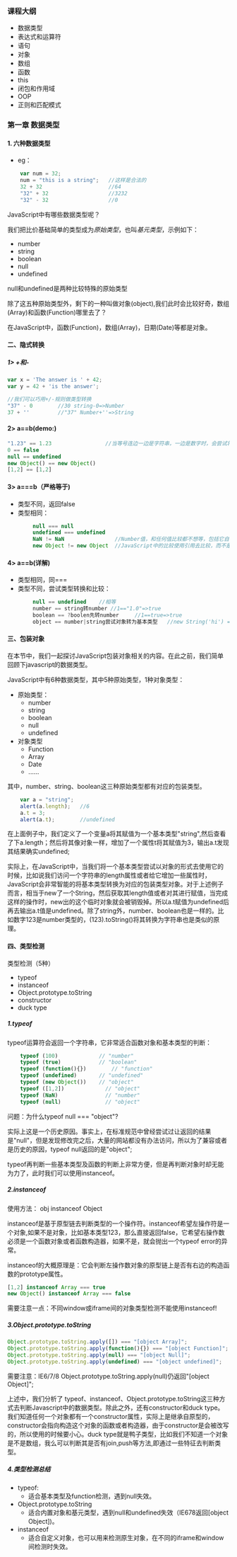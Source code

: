 ### 课程大纲
+ 数据类型
+ 表达式和运算符
+ 语句
+ 对象
+ 数组
+ 函数
+ this
+ 闭包和作用域
+ OOP
+ 正则和匹配模式

### 第一章 数据类型
#### 1. 六种数据类型
+ eg：
```javascript
    var num = 32;
    num = "this is a string";   //这样是合法的
    32 + 32                     //64
    "32" + 32                   //3232
    "32" - 32                   //0
```

JavaScript中有哪些数据类型呢？

我们把比价基础简单的类型成为*原始类型*，也叫*基元类型*，示例如下：

+ number
+ string
+ boolean
+ null
+ undefined

null和undefined是两种比较特殊的原始类型

除了这五种原始类型外，剩下的一种叫做对象(object),我们此时会比较好奇，数组(Array)和函数(Function)哪里去了？

在JavaScript中，函数(Function)，数组(Array)，日期(Date)等都是对象。

#### 二、隐式转换
##### 1>  +和-
```javascript
var x = 'The answer is ' + 42;
var y = 42 + 'is the answer';

//我们可以巧用+/-规则做类型转换
"37" - 0        //30 string-0=>Number
37 + ''         //"37" Number+''=>String
```
#### 2> a==b(demo:)
```javascript
"1.23" == 1.23                 //当等号连边一边是字符串，一边是数字时，会尝试将字符串转换为数字
0 == false
null == undefined
new Object() == new Object()
[1,2] == [1,2]
```
#### 3> a===b（严格等于)
+ 类型不同，返回false
+ 类型相同：
```javascript
        null === null
        undefined === undefined
        NaN != NaN                //Number值，和任何值比较都不想等，包括它自己
        new Object != new Object  //JavaScript中的比较使用引用去比较，而不是值比较
```
#### 4> a==b(详解)
+ 类型相同，同===
+ 类型不同，尝试类型转换和比较：
```javascript
        null == undefined    //相等
        number == string转number //1=="1.0"=>true
        boolean == ?boolen先转number     //1==true=>true
        object == number|string尝试对象转为基本类型   //new String('hi') == 'hi'=>true
```
#### 三、包装对象

在本节中，我们一起探讨JavaScript包装对象相关的内容。在此之前，我们简单回顾下javascript的数据类型。

JavaScript中有6种数据类型，其中5种原始类型，1种对象类型：

+ 原始类型：
    + number
    + string
    + boolean
    + null
    + undefined
+ 对象类型
    + Function
    + Array
    + Date
    + ......

其中，number、string、boolean这三种原始类型都有对应的包装类型。

```javascript
    var a = "string";
    alert(a.length);   //6
    a.t = 3;
    alert(a.t);        //undefined
```

在上面例子中，我们定义了一个变量a将其赋值为一个基本类型"string",然后查看了下a.length；然后将其像对象一样，增加了一个属性t将其赋值为3，输出a.t发现其结果确实undefined;

实际上，在JavaScript中，当我们将一个基本类型尝试以对象的形式去使用它的时候，比如说我们访问一个字符串的length属性或者给它增加一些属性时，JavaScript会非常智能的将基本类型转换为对应的包装类型对象。对于上述例子而言，相当于new了一个String，然后获取其length值或者对其进行赋值，当完成这样的操作时，new出的这个临时对象就会被销毁掉。所以a.t赋值为undefined后再去输出a.t值是undefined。除了string外，number、boolean也是一样的。比如数字123是number类型的，(123).toString()将其转换为字符串也是类似的原理。

#### 四、类型检测

类型检测（5种）

+ typeof
+ instanceof
+ Object.prototype.toString
+ constructor
+ duck type

##### 1.typeof

typeof运算符会返回一个字符串，它非常适合函数对象和基本类型的判断：

```javascript
    typeof (100)             // "number"
    typeof (true)            // "boolean"
    typeof (function(){})        // "function"
    typeof (undefined)       // "undefined"
    typeof (new Object())    // "object"
    typeof ([1,2])             // "object"
    typeof (NaN)               // "number"
    typeof (null)              // "object"  
```

问题：为什么typeof null === "object"?

实际上这是一个历史原因。事实上，在标准规范中曾经尝试过让返回的结果是"null"，但是发现修改完之后，大量的网站都没有办法访问，所以为了兼容或者是历史的原因，typeof null返回的是"object";

typeof再判断一些基本类型及函数的判断上非常方便，但是再判断对象时却无能为力了，此时我们可以使用instanceof。

##### 2.instanceof

使用方法： obj instanceof Object

instanceof是基于原型链去判断类型的一个操作符。instanceof希望左操作符是一个对象,如果不是对象，比如基本类型123，那么直接返回false，它希望右操作数必须是一个函数对象或者函数构造器，如果不是，就会抛出一个typeof error的异常。

instanceof的大概原理是：它会判断左操作数对象的原型链上是否有右边的构造函数的prototype属性。

```javascript
[1,2] instanceof Array === true
new Object() instanceof Array === false
```

需要注意一点：不同window或iframe间的对象类型检测不能使用instanceof!

##### 3.Object.prototype.toString

```javascript
Object.prototype.toString.apply([]) === "[object Array]";
Object.prototype.toString.apply(function(){}) === "[object Function]";
Object.prototype.toString.apply(null) === "[object Null]";
Object.prototype.toString.apply(undefined) === "[object undefined]";
```

需要注意：IE6/7/8 Object.prototype.toString.apply(null)仍返回"[object Object]";

上述中，我们分析了 typeof、instanceof、Object.prototype.toString这三种方式去判断Javascript中的数据类型。除此之外，还有constructor和duck type。我们知道任何一个对象都有一个constructor属性，实际上是继承自原型的，constructor会指向构造这个对象的函数或者构造器，由于constructor是会被改写的，所以使用的时候要小心。duck type就是鸭子类型，比如我们不知道一个对象是不是数组，我么可以判断其是否有join,push等方法,即通过一些特征去判断类型。

##### 4.类型检测总结

+ typeof:
    + 适合基本类型及function检测，遇到null失效。
+ Object.prototype.toString
    + 适合内置对象和基元类型，遇到null和undefined失效（IE678返回[object Object])。
+ instanceof
    + 适合自定义对象，也可以用来检测原生对象，在不同的iframe和window间检测时失效。




